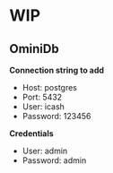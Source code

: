 # WIP

## OminiDb
**Connection string to add**
    
- Host: postgres
- Port: 5432
- User: icash
- Password: 123456

**Credentials**
- User: admin
- Password: admin